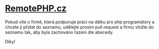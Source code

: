 # [RemotePHP.cz](http://www.remotephp.cz)

Pokud víte o firmě, která podporuje práci na dálku pro php programátory a chcete ji přidat do seznamu, 
udělejte prosím pull request a firmu vložte do seznamu tak, aby byla zachováno řazení dle abecedy.

Díky!

